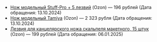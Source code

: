 * [Нож модельный Stuff-Pro + 5 лезвий](https://ozon.ru/t/mbRPMWp) (Ozon) — 196 рублей (Дата обращения: 13.10.2024)
* [Нож модельный Tamiya](https://ozon.ru/t/6NgBrza) (Ozon) — 2&nbsp;323 рубля (Дата обращения: 13.10.2024) 
* [Лезвия для канцелярского ножа скальпеля макетного, 15 штук](https://ozon.ru/t/WEJkD75) (Ozon) — 199 рублей (Дата обращения: 06.01.2025)